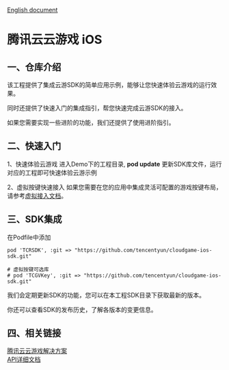 [English document](README_EN-US.md)
# 腾讯云云游戏 iOS
## 一、仓库介绍
该工程提供了集成云游SDK的简单应用示例，能够让您快速体验云游戏的运行效果。

同时还提供了快速入门的集成指引，帮您快速完成云游SDK的接入。

如果您需要实现一些进阶的功能，我们还提供了使用进阶指引。

## 二、快速入门
1、快速体验云游戏
进入Demo下的工程目录, **pod update** 更新SDK库文件，运行对应的工程即可快速体验云游示例

2、虚拟按键快速接入
如果您需要在您的应用中集成灵活可配置的游戏按键布局，请参考[虚拟接入文档](Doc/自定义虚拟按键.md)。

## 三、SDK集成

在Podfile中添加
```
pod 'TCRSDK', :git => "https://github.com/tencentyun/cloudgame-ios-sdk.git"

# 虚拟按键可选库
# pod 'TCGVKey', :git => "https://github.com/tencentyun/cloudgame-ios-sdk.git"
```

我们会定期更新SDK的功能，您可以在本工程SDK目录下获取最新的版本。

你还可以查看SDK的发布历史，了解各版本的变更信息。


## 四、相关链接
[腾讯云云游戏解决方案](https://cloud.tencent.com/solution/gs)  
[API详细文档](https://tencentyun.github.io/cloudgame-ios-sdk/)
